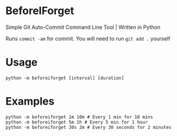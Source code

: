 # BeforeIForget
Simple Git Auto-Commit Command Line Tool | Written in Python

Runs `commit -am` for commit. You will need to run `git add .` yourself

# Usage

`python -m beforeiforget [interval] [duration]`

# Examples

```
python -m beforeiforget 1m 10m # Every 1 min for 10 mins
python -m beforeiforget 5m 1h # Every 5 min for 1 hour
python -m beforeiforget 30s 2m # Every 30 seconds for 2 minutes
```
